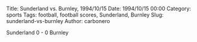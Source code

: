 Title: Sunderland vs. Burnley, 1994/10/15
Date: 1994/10/15 00:00
Category: sports
Tags: football, football scores, Sunderland, Burnley
Slug: sunderland-vs-burnley
Author: carbonero


Sunderland 0 - 0 Burnley
